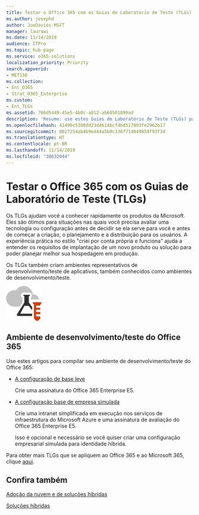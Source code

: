 ```yaml
---
title: Testar o Office 365 com os Guias de Laboratório de Teste (TLGs)
ms.author: josephd
author: JoeDavies-MSFT
manager: laurawi
ms.date: 11/14/2019
audience: ITPro
ms.topic: hub-page
ms.service: o365-solutions
localization_priority: Priority
search.appverid:
- MET150
ms.collection:
- Ent_O365
- Strat_O365_Enterprise
ms.custom:
- Ent_TLGs
ms.assetid: 706d5449-45e5-4b0c-a012-ab60501899ad
description: 'Resumo: use estes Guias de Laboratório de Teste (TLGs) para configurar demonstração, prova de conceito ou ambientes de desenvolvimento/teste do Office 365.'
ms.openlocfilehash: 41490c5380dd23d4614bcf4bd517893fe2962b17
ms.sourcegitcommit: 8027254ab4b9ed44a5b0c336f714049859f93f3d
ms.translationtype: HT
ms.contentlocale: pt-BR
ms.lasthandoff: 11/14/2019
ms.locfileid: "38632044"
---
```

# <a name="test-office-365-with-test-lab-guides-tlgs"></a>Testar o Office 365 com os Guias de Laboratório de Teste (TLGs)

Os TLGs ajudam você a conhecer rapidamente os produtos da Microsoft. Eles são ótimos para situações nas quais você precisa avaliar uma tecnologia ou configuração antes de decidir se ela serve para você e antes de começar a criação, o planejamento e a distribuição para os usuários. A experiência prática no estilo "criei por conta própria e funciona" ajuda a entender os requisitos de implantação de um novo produto ou solução para poder planejar melhor sua hospedagem em produção.
  
Os TLGs também criam ambientes representativos de desenvolvimento/teste de aplicativos, também conhecidos como ambientes de desenvolvimento/teste.
  
![Guias do Laboratório de Teste da Microsoft Cloud](media/24ad0d1b-3274-40fb-972a-b8188b7268d1.png)
  
## <a name="office-365-devtest-environment"></a>Ambiente de desenvolvimento/teste do Office 365

Use estes artigos para compilar seu ambiente de desenvolvimento/teste do Office 365:
  
- [A configuração de base leve](https://docs.microsoft.com/microsoft-365/enterprise/lightweight-base-configuration-microsoft-365-enterprise)
    
    Crie uma assinatura do Office 365 Enterprise E5.

- [A configuração base de empresa simulada](https://docs.microsoft.com/microsoft-365/enterprise/simulated-ent-base-configuration-microsoft-365-enterprise)
    
    Crie uma intranet simplificada em execução nos serviços de infraestrutura do Microsoft Azure e uma assinatura de avaliação do Office 365 Enterprise E5. 

    Isso é opcional e necessário se você quiser criar uma configuração empresarial simulada para identidade híbrida.
    
Para obter mais TLGs que se apliquem ao Office 365 e ao Microsoft 365, clique [aqui](https://docs.microsoft.com/microsoft-365/enterprise/m365-enterprise-test-lab-guides).  
    
## <a name="see-also"></a>Confira também

[Adoção da nuvem e de soluções híbridas](cloud-adoption-and-hybrid-solutions.md)
  
[Soluções híbridas](hybrid-solutions.md)

